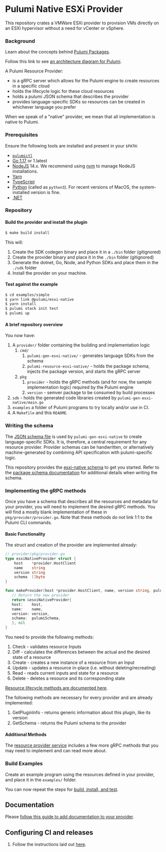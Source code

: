# Pulumi Native ESXi Provider

This repository crates a VMWare ESXi provider to provision VMs directly on an ESXi hypervisor without a need for vCenter or vSphere.

### Background

Learn about the concepts behind [Pulumi Packages](https://www.pulumi.com/docs/guides/pulumi-packages/#pulumi-packages).

Follow this link to see [an architecture diagram for Pulumi](https://www.pulumi.com/docs/intro/concepts/how-pulumi-works/#how-pulumi-works).

A Pulumi Resource Provider:
- is a gRPC server which allows for the Pulumi engine to create resources in a specific cloud
- holds the lifecycle logic for these cloud resources
- holds a pulumi JSON schema that describes the provider
- provides language-specific SDKs so resources can be created in whichever language you prefer

When we speak of a "native" provider, we mean that all implementation is native to Pulumi.

### Prerequisites

Ensure the following tools are installed and present in your `$PATH`:

* [`pulumictl`](https://github.com/pulumi/pulumictl#installation)
* [Go 1.17](https://golang.org/dl/) or 1.latest
* [NodeJS](https://nodejs.org/en/) 14.x.  We recommend using [nvm](https://github.com/nvm-sh/nvm) to manage NodeJS installations.
* [Yarn](https://yarnpkg.com/)
* [TypeScript](https://www.typescriptlang.org/)
* [Python](https://www.python.org/downloads/) (called as `python3`).  For recent versions of MacOS, the system-installed version is fine.
* [.NET](https://dotnet.microsoft.com/download)


### Repository


#### Build the provider and install the plugin

   ```bash
   $ make build install
   ```

This will:

1. Create the SDK codegen binary and place it in a `./bin` folder (gitignored)
2. Create the provider binary and place it in the `./bin` folder (gitignored)
3. Generate the dotnet, Go, Node, and Python SDKs and place them in the `./sdk` folder
4. Install the provider on your machine.

#### Test against the example

```bash
$ cd examples/simple
$ yarn link @pulumi/esxi-native
$ yarn install
$ pulumi stack init test
$ pulumi up
```

#### A brief repository overview

You now have:

1. A `provider/` folder containing the building and implementation logic
   1. `cmd/`
      1. `pulumi-gen-esxi-native/` - generates language SDKs from the schema
      2. `pulumi-resource-esxi-native/` - holds the package schema, injects the package version, and starts the gRPC server
   2. `pkg`
      1. `provider` - holds the gRPC methods (and for now, the sample implementation logic) required by the Pulumi engine
      2. `version` - semver package to be consumed by build processes
2. `sdk` - holds the generated code libraries created by `pulumi-gen-esxi-native/main.go`
3. `examples` a folder of Pulumi programs to try locally and/or use in CI.
4. A `Makefile` and this `README`.

### Writing the schema

The [JSON schema file](https://www.pulumi.com/docs/guides/pulumi-packages/schema) is used by `pulumi-gen-esxi-native` to create language-specific SDKs. 
It is, therefore, a central requirement for any resource provider.
Provider schemas can be handwritten, or alternatively machine-generated by combining API specification with pulumi-specific logic.

This repository provides the [esxi-native schema](./provider/cmd/pulumi-resource-esxi-native/schema.json) to get you started. 
Refer to the [package schema documentation](https://www.pulumi.com/docs/guides/pulumi-packages/schema/#pulumi-package-schema) for additional details when writing the schema.

### Implementing the gRPC methods

Once you have a schema that describes all the resources and metadata for your provider, you will need to implement the desired gRPC methods.
You will find a mostly blank implementation of these in `pkg/provider/provider.go`.
Note that these methods do not link 1:1 to the Pulumi CLI commands.

#### Basic Functionality

The struct and creation of the provider are implemented already:

```go
// provider/pkg/provider.go
type esxiNativeProvider struct {
	host    *provider.HostClient
	name    string
	version string
	schema  []byte
}

func makeProvider(host *provider.HostClient, name, version string, pulumiSchema []byte) (pulumirpc.ResourceProviderServer, error) {
   // Return the new provider
   return &esxiNativeProvider{
   host:    host,
   name:    name,
   version: version,
   schema:  pulumiSchema,
   }, nil
}
```

You need to provide the following methods:

1. Check - validates resource Inputs
2. Diff - calculates the differences between the actual and the desired state of a resource
3. Create - creates a new instance of a resource from an Input
4. Update - updates a resource in-place (i.e. without deleting/recreating)
5. Read - reads current inputs and state for a resource
6. Delete - deletes a resource and its corresponding state

[Resource lifecycle methods are documented here](https://pulumi-developer-docs.readthedocs.io/en/stable/providers/implementers-guide.html#custom-resource-lifecycle).

The following methods are necessary for every provider and are already implemented:

1. GetPluginInfo - returns generic information about this plugin, like its version
2. GetSchema - returns the Pulumi schema to the provider


#### Additional Methods

The [resource provider service](https://github.com/pulumi/pulumi/blob/master/sdk/proto/provider.proto) includes a few more gRPC methods that you may need to implement and can read more about.

### Build Examples

Create an example program using the resources defined in your provider, and place it in the `examples/` folder.

You can now repeat the steps for [build, install, and test](#test-against-the-example).


## Documentation

Please [follow this guide to add documentation to your provider](https://www.pulumi.com/docs/guides/pulumi-packages/how-to-author/#write-documentation).

## Configuring CI and releases

1. Follow the instructions laid out [here](.github/workflows/README-DEPLOYMENT.md).
